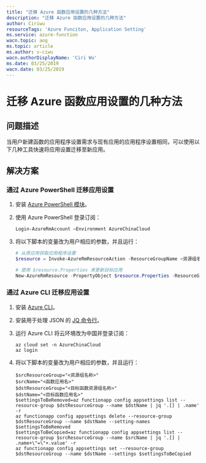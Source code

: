 ```yaml
---
title: "迁移 Azure 函数应用设置的几种方法"
description: "迁移 Azure 函数应用设置的几种方法"
author: Ciriwu
resourceTags: 'Azure Funciton, Application Setting'
ms.service: azure-function
wacn.topic: aog
ms.topic: article
ms.author: v-ciwu
wacn.authorDisplayName: 'Ciri Wu'
ms.date: 03/25/2019
wacn.date: 03/25/2019
---
```


# 迁移 Azure 函数应用设置的几种方法

## 问题描述

当用户新建函数的应用程序设置需求与现有应用的应用程序设置相同，可以使用以下几种工具快速将应用设置迁移至新应用。

## 解决方案

### 通过 Azure PowerShell 迁移应用设置

1. 安装 [Azure PowerShell 模块](https://docs.azure.cn/zh-cn/powershell-install-configure)。

2. 使用 Azure PowerShell 登录订阅：

    ```powershell
    Login-AzureRmAccount –Environment AzureChinaCloud
    ```

3. 将以下脚本的变量改为用户相应的参数，并且运行：

    ```powershell
    # 从原应用获取应用程序设置
    $resource = Invoke-AzureRmResourceAction -ResourceGroupName <资源组名称> -ResourceType Microsoft.Web/sites/config -ResourceName "<函数应用名>/appsettings" -Action list -ApiVersion 2016-08-01 -Force

    # 使用 $resource.Properties 来更新目标应用
    New-AzureRmResource -PropertyObject $resource.Properties -ResourceGroupName <目标函数资源组名称> -ResourceType Microsoft.Web/sites/config -ResourceName "<目标函数应用名>/appsettings" -ApiVersion 2016-08-01 –Force
    ```

### 通过 Azure CLI 迁移应用设置

1. 安装 [Azure CLI](https://docs.azure.cn/zh-cn/cli/install-azure-cli?view=azure-cli-latest)。

2. 安装用于处理 JSON 的 [JQ 命令行](https://stedolan.github.io/jq/download/)。

3. 运行 Azure CLI 将云环境改为中国并登录订阅：

    ```cli
    az cloud set -n AzureChinaCloud
    az login
    ```

4. 将以下脚本的变量改为用户相应的参数，并且运行：

    ```cli
    $srcResourceGroup="<资源组名称>"
    $srcName="<函数应用名>"
    $dstResourceGroup="<目标函数资源组名称>"
    $dstName="<目标函数应用名>"
    $settingsToBeRemoved=az functionapp config appsettings list --resource-group $dstResourceGroup --name $dstName | jq '.[] | .name' -r
    az functionapp config appsettings delete --resource-group $dstResourceGroup --name $dstName --setting-names $settingsToBeRemoved 
    $settingsToBeCopied=az functionapp config appsettings list --resource-group $srcResourceGroup --name $srcName | jq '.[] | .name+\"=\"+.value' -r
    az functionapp config appsettings set --resource-group $dstResourceGroup --name $dstName --settings $settingsToBeCopied
    ```